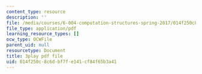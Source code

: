 ```yaml
---
content_type: resource
description: ''
file: /media/courses/6-004-computation-structures-spring-2017/014f250c8c6dbf7fe141cf84f65b3a41_q38KAGAKORk.pdf
file_type: application/pdf
learning_resource_types: []
ocw_type: OCWFile
parent_uid: null
resourcetype: Document
title: 3play pdf file
uid: 014f250c-8c6d-bf7f-e141-cf84f65b3a41
---
```

